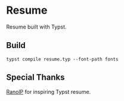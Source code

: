 # Resume

Resume built with Typst.

## Build

`typst compile resume.typ --font-path fonts`

## Special Thanks

[RanolP](https://github.com/RanolP/resume) for inspiring Typst resume.
